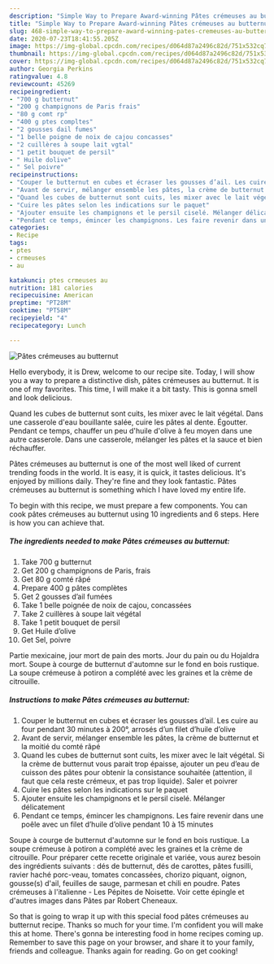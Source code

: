 ```yaml
---
description: "Simple Way to Prepare Award-winning Pâtes crémeuses au butternut"
title: "Simple Way to Prepare Award-winning Pâtes crémeuses au butternut"
slug: 468-simple-way-to-prepare-award-winning-pates-cremeuses-au-butternut
date: 2020-07-23T18:41:55.205Z
image: https://img-global.cpcdn.com/recipes/d064d87a2496c82d/751x532cq70/pates-cremeuses-au-butternut-photo-principale-de-la-recette.jpg
thumbnail: https://img-global.cpcdn.com/recipes/d064d87a2496c82d/751x532cq70/pates-cremeuses-au-butternut-photo-principale-de-la-recette.jpg
cover: https://img-global.cpcdn.com/recipes/d064d87a2496c82d/751x532cq70/pates-cremeuses-au-butternut-photo-principale-de-la-recette.jpg
author: Georgia Perkins
ratingvalue: 4.8
reviewcount: 45269
recipeingredient:
- "700 g butternut"
- "200 g champignons de Paris frais"
- "80 g comt rp"
- "400 g ptes compltes"
- "2 gousses dail fumes"
- "1 belle poigne de noix de cajou concasses"
- "2 cuillères à soupe lait vgtal"
- "1 petit bouquet de persil"
- " Huile dolive"
- " Sel poivre"
recipeinstructions:
- "Couper le butternut en cubes et écraser les gousses d’ail. Les cuire au four pendant 30 minutes à 200°, arrosés d’un filet d’huile d’olive"
- "Avant de servir, mélanger ensemble les pâtes, la crème de butternut et la moitié du comté râpé"
- "Quand les cubes de butternut sont cuits, les mixer avec le lait végétal. Si la crème de butternut vous parait trop épaisse, ajouter un peu d’eau de cuisson des pâtes pour obtenir la consistance souhaitée (attention, il faut que cela reste crémeux, et pas trop liquide). Saler et poivrer"
- "Cuire les pâtes selon les indications sur le paquet"
- "Ajouter ensuite les champignons et le persil ciselé. Mélanger délicatement"
- "Pendant ce temps, émincer les champignons. Les faire revenir dans une poêle avec un filet d’huile d’olive pendant 10 à 15 minutes"
categories:
- Recipe
tags:
- ptes
- crmeuses
- au

katakunci: ptes crmeuses au 
nutrition: 181 calories
recipecuisine: American
preptime: "PT28M"
cooktime: "PT58M"
recipeyield: "4"
recipecategory: Lunch

---
```



![Pâtes crémeuses au butternut](https://img-global.cpcdn.com/recipes/d064d87a2496c82d/751x532cq70/pates-cremeuses-au-butternut-photo-principale-de-la-recette.jpg)

Hello everybody, it is Drew, welcome to our recipe site. Today, I will show you a way to prepare a distinctive dish, pâtes crémeuses au butternut. It is one of my favorites. This time, I will make it a bit tasty. This is gonna smell and look delicious.

Quand les cubes de butternut sont cuits, les mixer avec le lait végétal. Dans une casserole d&#39;eau bouillante salée, cuire les pâtes al dente. Égoutter. Pendant ce temps, chauffer un peu d&#39;huile d&#39;olive à feu moyen dans une autre casserole. Dans une casserole, mélanger les pâtes et la sauce et bien réchauffer.

Pâtes crémeuses au butternut is one of the most well liked of current trending foods in the world. It is easy, it is quick, it tastes delicious. It's enjoyed by millions daily. They're fine and they look fantastic. Pâtes crémeuses au butternut is something which I have loved my entire life.


To begin with this recipe, we must prepare a few components. You can cook pâtes crémeuses au butternut using 10 ingredients and 6 steps. Here is how you can achieve that.

<!--inarticleads1-->

##### The ingredients needed to make Pâtes crémeuses au butternut:

1. Take 700 g butternut
1. Get 200 g champignons de Paris, frais
1. Get 80 g comté râpé
1. Prepare 400 g pâtes complètes
1. Get 2 gousses d’ail fumées
1. Take 1 belle poignée de noix de cajou, concassées
1. Take 2 cuillères à soupe lait végétal
1. Take 1 petit bouquet de persil
1. Get  Huile d’olive
1. Get  Sel, poivre


Partie mexicaine, jour mort de pain des morts. Jour du pain ou du Hojaldra mort. Soupe à courge de butternut d&#39;automne sur le fond en bois rustique. La soupe crémeuse à potiron a complété avec les graines et la crème de citrouille. 

<!--inarticleads2-->

##### Instructions to make Pâtes crémeuses au butternut:

1. Couper le butternut en cubes et écraser les gousses d’ail. Les cuire au four pendant 30 minutes à 200°, arrosés d’un filet d’huile d’olive
1. Avant de servir, mélanger ensemble les pâtes, la crème de butternut et la moitié du comté râpé
1. Quand les cubes de butternut sont cuits, les mixer avec le lait végétal. Si la crème de butternut vous parait trop épaisse, ajouter un peu d’eau de cuisson des pâtes pour obtenir la consistance souhaitée (attention, il faut que cela reste crémeux, et pas trop liquide). Saler et poivrer
1. Cuire les pâtes selon les indications sur le paquet
1. Ajouter ensuite les champignons et le persil ciselé. Mélanger délicatement
1. Pendant ce temps, émincer les champignons. Les faire revenir dans une poêle avec un filet d’huile d’olive pendant 10 à 15 minutes


Soupe à courge de butternut d&#39;automne sur le fond en bois rustique. La soupe crémeuse à potiron a complété avec les graines et la crème de citrouille. Pour préparer cette recette originale et variée, vous aurez besoin des ingrédients suivants : dés de butternut, dés de carottes, pâtes fusilli, ravier haché porc-veau, tomates concassées, chorizo piquant, oignon, gousse(s) d&#39;ail, feuilles de sauge, parmesan et chili en poudre. Pates crémeuses à l&#39;italienne - Les Pépites de Noisette. Voir cette épingle et d&#39;autres images dans Pâtes par Robert Cheneaux. 

So that is going to wrap it up with this special food pâtes crémeuses au butternut recipe. Thanks so much for your time. I'm confident you will make this at home. There's gonna be interesting food in home recipes coming up. Remember to save this page on your browser, and share it to your family, friends and colleague. Thanks again for reading. Go on get cooking!
